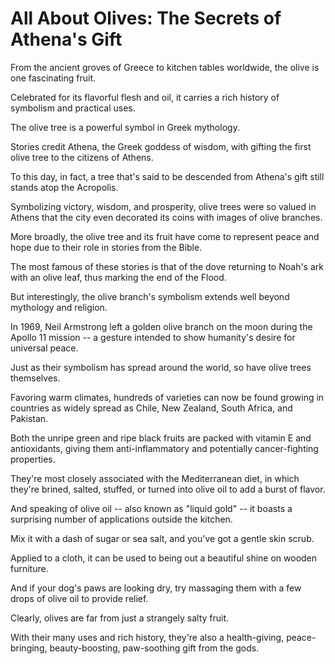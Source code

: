 # All About Olives: The Secrets of Athena's Gift

From the ancient groves of Greece to kitchen tables worldwide, the olive is one fascinating fruit.
<!-- 從希臘的古老樹林到世界各地的餐桌，橄欖是一種令人著迷的水果 -->

Celebrated for its flavorful flesh and oil, it carries a rich history of symbolism and practical uses.
<!-- 因其風味濃郁的肉質和油脂而廣受讚譽，它承載著豐富的象徵意義和實用價值的歷史 -->

The olive tree is a powerful symbol in Greek mythology.
<!-- 希臘神話中的橄欖樹是一個強大的象徵 -->

Stories credit Athena, the Greek goddess of wisdom, with gifting the first olive tree to the citizens of Athens.
<!-- 故事認為，希臘智慧女神雅典娜將第一棵橄欖樹贈予雅典公民 -->

To this day, in fact, a tree that's said to be descended from Athena's gift still stands atop the Acropolis.
<!-- 事實上，直到今天，一棵據說是雅典娜賜予的樹仍然矗立在雅典衛城的頂端 -->

Symbolizing victory, wisdom, and prosperity, olive trees were so valued in Athens that the city even decorated its coins with images of olive branches.
<!-- 表示勝利、智慧和繁榮的橄欖樹在雅典中如此重要，雅典城還用橄欖枝繪製了金錢上的圖像 -->

More broadly, the olive tree and its fruit have come to represent peace and hope due to their role in stories from the Bible.
<!-- 更廣泛地說，橄欖樹及其果實因為在《聖經》故事中的角色，逐漸象徵和平與希望 -->

The most famous of these stories is that of the dove returning to Noah's ark with an olive leaf, thus marking the end of the Flood.
<!-- 其中最著名的故事是鴿子叼著橄欖葉飛回諾亞方舟，象徵著大洪水的結束 -->

But interestingly, the olive branch's symbolism extends well beyond mythology and religion.
<!-- 有趣的是，橄欖枝的象徵意義遠遠超越了神話和宗教範疇 -->

In 1969, Neil Armstrong left a golden olive branch on the moon during the Apollo 11 mission -- a gesture intended to show humanity's desire for universal peace.
<!-- 1969年，尼爾·阿姆斯壯在阿波羅11號任務中將一枚金色橄欖枝留在月球上，這一舉動象徵著人類對於世界和平的渴望 -->

Just as their symbolism has spread around the world, so have olive trees themselves.
<!-- 正如橄欖的象徵意義傳遍全球，橄欖樹本身也在世界各地廣為種植。 -->

Favoring warm climates, hundreds of varieties can now be found growing in countries as widely spread as Chile, New Zealand, South Africa, and Pakistan.
<!-- 橄欖樹喜愛溫暖的氣候，目前在智利、新西蘭、南非和巴基斯坦等地分佈廣泛，數百種品種遍及全球。 -->

Both the unripe green and ripe black fruits are packed with vitamin E and antioxidants, giving them anti-inflammatory and potentially cancer-fighting properties.
<!-- 未成熟的綠橄欖和成熟的黑橄欖都富含維生素E和抗氧化物，具備抗炎和潛在抗癌的功效 -->

They're most closely associated with the Mediterranean diet, in which they're brined, salted, stuffed, or turned into olive oil to add a burst of flavor.
<!-- 他們與地中海飲食最為相關，通常被醃漬、鹽漬、填充，或製成橄欖油，用來增添一絲風味 -->

And speaking of olive oil -- also known as "liquid gold" -- it boasts a surprising number of applications outside the kitchen.
<!-- 提到橄欖油──也被稱為「液體黃金」──它在廚房之外擁有意想不到的多種應用 -->

Mix it with a dash of sugar or sea salt, and you've got a gentle skin scrub.
<!-- 加入少許糖或海鹽，就可以製成溫和的去角質膏 -->

Applied to a cloth, it can be used to being out a beautiful shine on wooden furniture.
<!-- 塗抹在布上，可以用來讓木質家具展現美麗的光澤 -->

And if your dog's paws are looking dry, try massaging them with a few drops of olive oil to provide relief.
<!-- 如果你的狗的腳掌乾燥，可以嘗試用幾滴橄欖油按摩，來緩解情況 -->

Clearly, olives are far from just a strangely salty fruit.
<!-- 顯然，橄欖遠遠不只是個奇怪的鹹水果 -->

With their many uses and rich history, they're also a health-giving, peace-bringing, beauty-boosting, paw-soothing gift from the gods.
<!-- 憑藉其多樣的用途和悠久的歷史，它們亦是一份神賜的健康之源、和平之使、美麗之助，以及舒緩犬掌乾燥的寶貴禮物 -->